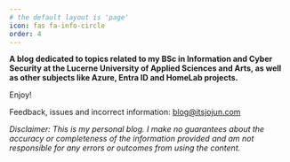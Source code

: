 ```yaml
---
# the default layout is 'page'
icon: fas fa-info-circle
order: 4
---
```


<!--
> Add Markdown syntax content to file `_tabs/about.md`{: .filepath } and it will show up on this page.
{: .prompt-tip }
-->

**A blog dedicated to topics related to my BSc in Information and Cyber Security at the Lucerne University of Applied Sciences and Arts, as well as other subjects like Azure, Entra ID and HomeLab projects.**

Enjoy!

Feedback, issues and incorrect information: blog@itsjojun.com

*Disclaimer: This is my personal blog. I make no guarantees about the accuracy or completeness of the information provided and am not responsible for any errors or outcomes from using the content.*